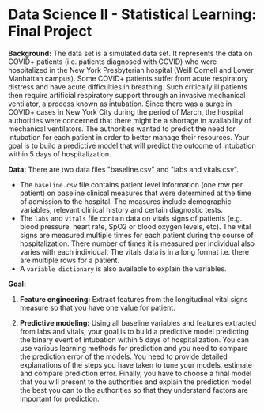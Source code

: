 # Data Science II - Statistical Learning: Final Project

**Background:** The data set is a simulated data set. It represents the data on COVID+ patients (i.e. patients diagnosed with COVID) who were hospitalized in the New York Presbyterian hospital (Weill Cornell and Lower Manhattan campus). Some COVID+ patients suffer from acute respiratory distress and have acute difficulties in breathing. Such critically ill patients then require artificial respiratory support through an invasive mechanical ventilator, a process known as intubation. Since there was a surge in COVID+ cases in New York City during the period of March, the hospital authorities were concerned that there might be a shortage in availability of mechanical ventilators. The authorities wanted to predict the need for intubation for each patient in order to better manage their resources. Your goal is to build a predictive model that will predict the outcome of intubation within 5 days of hospitalization.

**Data:** There are two data files "baseline.csv" and "labs and vitals.csv".

+ The `baseline.csv` file contains patient level information (one row per patient) on baseline clinical measures that were determined at the time of admission to the hospital. The measures include demographic variables, relevant clinical history and certain diagnostic tests.
+ The `labs` and `vitals` file contain data on vitals signs of patients (e.g. blood pressure, heart rate, SpO2 or blood oxygen levels, etc). The vital signs are measured multiple times for each patient during the course of hospitalization. There number of times it is measured per individual also varies with each individual. The vitals data is in a long format i.e. there are multiple rows for a patient.
+ A `variable dictionary` is also available to explain the variables.

**Goal:**

1. **Feature engineering:** Extract features from the longitudinal vital signs measure so that you have one value for patient.

2. **Predictive modeling:** Using all baseline variables and features extracted from labs and vitals, your goal is to build a predictive model predicting the binary event of intubation within 5 days of hospitalization. You can use various learning methods for prediction and you need to compare the prediction error of the models. You need to provide detailed explanations of the steps you have taken to tune your models, estimate and compare prediction error. Finally, you have to choose a final model that you will present to the authorities and explain the prediction model the best you can to the authorities so that they understand factors are important for prediction.